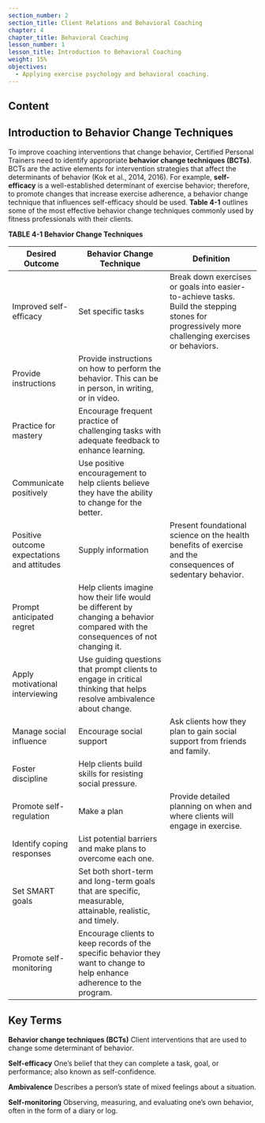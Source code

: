 ```yaml
---
section_number: 2
section_title: Client Relations and Behavioral Coaching
chapter: 4
chapter_title: Behavioral Coaching
lesson_number: 1
lesson_title: Introduction to Behavioral Coaching
weight: 15%
objectives:
  - Applying exercise psychology and behavioral coaching.
---
```


## Content
## Introduction to Behavior Change Techniques

To improve coaching interventions that change behavior, Certified Personal Trainers need to identify appropriate **behavior change techniques (BCTs)**. BCTs are the active elements for intervention strategies that affect the determinants of behavior (Kok et al., 2014, 2016). For example, **self-efficacy** is a well-established determinant of exercise behavior; therefore, to promote changes that increase exercise adherence, a behavior change technique that influences self-efficacy should be used. **Table 4-1** outlines some of the most effective behavior change techniques commonly used by fitness professionals with their clients.

**TABLE 4-1 Behavior Change Techniques**

| Desired Outcome | Behavior Change Technique | Definition |
|---|---|---|
| Improved self-efficacy | Set specific tasks | Break down exercises or goals into easier-to-achieve tasks. Build the stepping stones for progressively more challenging exercises or behaviors. |
| Provide instructions | Provide instructions on how to perform the behavior. This can be in person, in writing, or in video. |
| Practice for mastery | Encourage frequent practice of challenging tasks with adequate feedback to enhance learning. |
| Communicate positively | Use positive encouragement to help clients believe they have the ability to change for the better. |
| Positive outcome expectations and attitudes | Supply information | Present foundational science on the health benefits of exercise and the consequences of sedentary behavior. |
| Prompt anticipated regret | Help clients imagine how their life would be different by changing a behavior compared with the consequences of not changing it. |
| Apply motivational interviewing | Use guiding questions that prompt clients to engage in critical thinking that helps resolve ambivalence about change. |
| Manage social influence | Encourage social support | Ask clients how they plan to gain social support from friends and family. |
| Foster discipline | Help clients build skills for resisting social pressure. |
| Promote self-regulation | Make a plan | Provide detailed planning on when and where clients will engage in exercise. |
| Identify coping responses | List potential barriers and make plans to overcome each one. |
| Set SMART goals | Set both short-term and long-term goals that are specific, measurable, attainable, realistic, and timely. |
| Promote self-monitoring | Encourage clients to keep records of the specific behavior they want to change to help enhance adherence to the program. |

## Key Terms

**Behavior change techniques (BCTs)**
Client interventions that are used to change some determinant of behavior.

**Self-efficacy**
One’s belief that they can complete a task, goal, or performance; also known as self-confidence.

**Ambivalence**
Describes a person’s state of mixed feelings about a situation.

**Self-monitoring**
Observing, measuring, and evaluating one’s own behavior, often in the form of a diary or log.